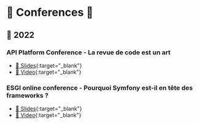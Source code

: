 # 🎤 Conferences 🍿

## 📆 2022

### API Platform Conference - La revue de code est un art 

- [📸 Slides](https://ismail1432.github.io/conferences/2022/apip-con-code-review-is-art.html){:target="_blank"}
- [🍿 Video](https://youtu.be/K0evmhvYf6w){:target="_blank"}

### ESGI online conference - Pourquoi Symfony est-il en tête des frameworks ?

-  [📸 Slides](https://ismail1432.github.io/conferences/2022/esgi-con-pourquoi-symfony-est-en-tete-des-framework.html){:target="_blank"}
-  [🍿 Video](https://youtu.be/7VX1j7rhY24){:target="_blank"}